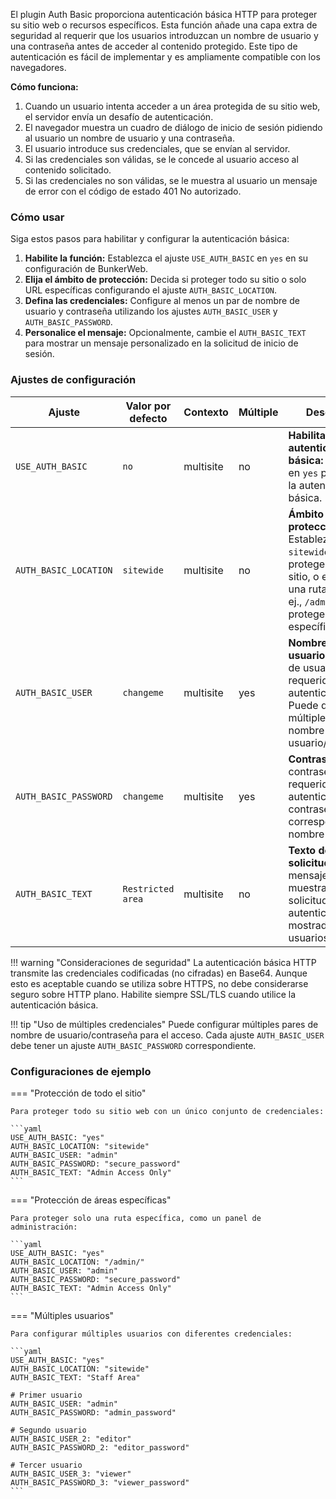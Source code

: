 El plugin Auth Basic proporciona autenticación básica HTTP para proteger su sitio web o recursos específicos. Esta función añade una capa extra de seguridad al requerir que los usuarios introduzcan un nombre de usuario y una contraseña antes de acceder al contenido protegido. Este tipo de autenticación es fácil de implementar y es ampliamente compatible con los navegadores.

**Cómo funciona:**

1.  Cuando un usuario intenta acceder a un área protegida de su sitio web, el servidor envía un desafío de autenticación.
2.  El navegador muestra un cuadro de diálogo de inicio de sesión pidiendo al usuario un nombre de usuario y una contraseña.
3.  El usuario introduce sus credenciales, que se envían al servidor.
4.  Si las credenciales son válidas, se le concede al usuario acceso al contenido solicitado.
5.  Si las credenciales no son válidas, se le muestra al usuario un mensaje de error con el código de estado 401 No autorizado.

### Cómo usar

Siga estos pasos para habilitar y configurar la autenticación básica:

1.  **Habilite la función:** Establezca el ajuste `USE_AUTH_BASIC` en `yes` en su configuración de BunkerWeb.
2.  **Elija el ámbito de protección:** Decida si proteger todo su sitio o solo URL específicas configurando el ajuste `AUTH_BASIC_LOCATION`.
3.  **Defina las credenciales:** Configure al menos un par de nombre de usuario y contraseña utilizando los ajustes `AUTH_BASIC_USER` y `AUTH_BASIC_PASSWORD`.
4.  **Personalice el mensaje:** Opcionalmente, cambie el `AUTH_BASIC_TEXT` para mostrar un mensaje personalizado en la solicitud de inicio de sesión.

### Ajustes de configuración

| Ajuste                | Valor por defecto | Contexto  | Múltiple | Descripción                                                                                                                                                            |
| --------------------- | ----------------- | --------- | -------- | ---------------------------------------------------------------------------------------------------------------------------------------------------------------------- |
| `USE_AUTH_BASIC`      | `no`              | multisite | no       | **Habilitar autenticación básica:** Establezca en `yes` para habilitar la autenticación básica.                                                                        |
| `AUTH_BASIC_LOCATION` | `sitewide`        | multisite | no       | **Ámbito de protección:** Establezca en `sitewide` para proteger todo el sitio, o especifique una ruta de URL (p. ej., `/admin`) para proteger solo áreas específicas. |
| `AUTH_BASIC_USER`     | `changeme`        | multisite | yes      | **Nombre de usuario:** El nombre de usuario requerido para la autenticación. Puede definir múltiples pares de nombre de usuario/contraseña.                            |
| `AUTH_BASIC_PASSWORD` | `changeme`        | multisite | yes      | **Contraseña:** La contraseña requerida para la autenticación. Cada contraseña corresponde a un nombre de usuario.                                                     |
| `AUTH_BASIC_TEXT`     | `Restricted area` | multisite | no       | **Texto de la solicitud:** El mensaje que se muestra en la solicitud de autenticación mostrada a los usuarios.                                                         |

!!! warning "Consideraciones de seguridad"
    La autenticación básica HTTP transmite las credenciales codificadas (no cifradas) en Base64. Aunque esto es aceptable cuando se utiliza sobre HTTPS, no debe considerarse seguro sobre HTTP plano. Habilite siempre SSL/TLS cuando utilice la autenticación básica.

!!! tip "Uso de múltiples credenciales"
    Puede configurar múltiples pares de nombre de usuario/contraseña para el acceso. Cada ajuste `AUTH_BASIC_USER` debe tener un ajuste `AUTH_BASIC_PASSWORD` correspondiente.

### Configuraciones de ejemplo

=== "Protección de todo el sitio"

    Para proteger todo su sitio web con un único conjunto de credenciales:

    ```yaml
    USE_AUTH_BASIC: "yes"
    AUTH_BASIC_LOCATION: "sitewide"
    AUTH_BASIC_USER: "admin"
    AUTH_BASIC_PASSWORD: "secure_password"
    AUTH_BASIC_TEXT: "Admin Access Only"
    ```

=== "Protección de áreas específicas"

    Para proteger solo una ruta específica, como un panel de administración:

    ```yaml
    USE_AUTH_BASIC: "yes"
    AUTH_BASIC_LOCATION: "/admin/"
    AUTH_BASIC_USER: "admin"
    AUTH_BASIC_PASSWORD: "secure_password"
    AUTH_BASIC_TEXT: "Admin Access Only"
    ```

=== "Múltiples usuarios"

    Para configurar múltiples usuarios con diferentes credenciales:

    ```yaml
    USE_AUTH_BASIC: "yes"
    AUTH_BASIC_LOCATION: "sitewide"
    AUTH_BASIC_TEXT: "Staff Area"

    # Primer usuario
    AUTH_BASIC_USER: "admin"
    AUTH_BASIC_PASSWORD: "admin_password"

    # Segundo usuario
    AUTH_BASIC_USER_2: "editor"
    AUTH_BASIC_PASSWORD_2: "editor_password"

    # Tercer usuario
    AUTH_BASIC_USER_3: "viewer"
    AUTH_BASIC_PASSWORD_3: "viewer_password"
    ```
